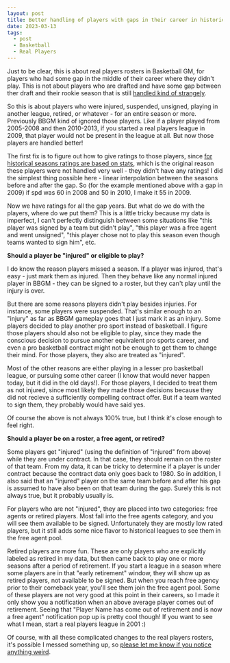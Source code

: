 ```yaml
---
layout: post
title: Better handling of players with gaps in their career in historical real players leagues
date: 2023-03-13
tags:
  - post
  - Basketball
  - Real Players
---
```


Just to be clear, this is about real players rosters in Basketball GM, for players who had some gap in the middle of their career where they didn't play. This is not about players who are drafted and have some gap between ther draft and their rookie season that is still [handled kind of strangely](https://basketball-gm.com/faq/#real-draft-classes).

So this is about players who were injured, suspended, unsigned, playing in another league, retired, or whatever - for an entire season or more. Previously BBGM kind of ignored those players. Like if a player played from 2005-2008 and then 2010-2013, if you started a real players league in 2009, that player would not be present in the league at all. But now those players are handled better!

<!--more-->

The first fix is to figure out how to give ratings to those players, since [for historical seasons ratings are based on stats](https://zengm.com/blog/2020/04/real-rosters-back-to-2005/), which is the original reason these players were not handled very well - they didn't have any ratings! I did the simplest thing possible here - linear interpolation between the seasons before and after the gap. So (for the example mentioned above with a gap in 2009) if spd was 60 in 2008 and 50 in 2010, I make it 55 in 2009.

Now we have ratings for all the gap years. But what do we do with the players, where do we put them? This is a little tricky because my data is imperfect, I can't perfectly distinguish between some situations like "this player was signed by a team but didn't play", "this player was a free agent and went unsigned", "this player chose not to play this season even though teams wanted to sign him", etc.

**Should a player be "injured" or eligible to play?**

I do know the reason players missed a season. If a player was injured, that's easy - just mark them as injured. Then they behave like any normal injured player in BBGM - they can be signed to a roster, but they can't play until the injury is over.

But there are some reasons players didn't play besides injuries. For instance, some players were suspended. That's similar enough to an "injury" as far as BBGM gameplay goes that I just mark it as an injury. Some players decided to play another pro sport instead of basketball. I figure those players should also not be eligible to play, since they made the conscious decision to pursue another equivalent pro sports career, and even a pro basketball contract might not be enough to get them to change their mind. For those players, they also are treated as "injured".

Most of the other reasons are either playing in a lesser pro basketball league, or pursuing some other career (I know that would never happen today, but it did in the old days!). For those players, I decided to treat them as not injured, since most likely they made those decisions because they did not recieve a sufficiently compelling contract offer. But if a team wanted to sign them, they probably would have said yes.

Of course the above is not always 100% true, but I think it's close enough to feel right.

**Should a player be on a roster, a free agent, or retired?**

Some players get "injured" (using the definition of "injured" from above) while they are under contract. In that case, they should remain on the roster of that team. From my data, it can be tricky to determine if a player is under contract because the contract data only goes back to 1980. So in addition, I also said that an "injured" player on the same team before and after his gap is assumed to have also been on that team during the gap. Surely this is not always true, but it probably usually is.

For players who are not "injured", they are placed into two categories: free agents or retired players. Most fall into the free agents category, and you will see them available to be signed. Unfortunately they are mostly low rated players, but it still adds some nice flavor to historical leagues to see them in the free agent pool.

Retired players are more fun. These are only players who are explicitly labeled as retired in my data, but then came back to play one or more seasons after a period of retirement. If you start a league in a season where some players are in that "early retirement" window, they will show up as retired players, not available to be signed. But when you reach free agency prior to their comeback year, you'll see them join the free agent pool. Some of these players are not very good at this point in their careers, so I made it only show you a notification when an above average player comes out of retirement. Seeing that "Player Name has come out of retirement and is now a free agent" notification pop up is pretty cool though! If you want to see what I mean, start a real players league in 2001 :)

Of course, with all these complicated changes to the real players rosters, it's possible I messed something up, so [please let me know if you notice anything weird](/contact/).
